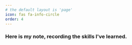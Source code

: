 ```yaml
---
# the default layout is 'page'
icon: fas fa-info-circle
order: 4
---
```


### Here is my note, recording the skills I've learned.
